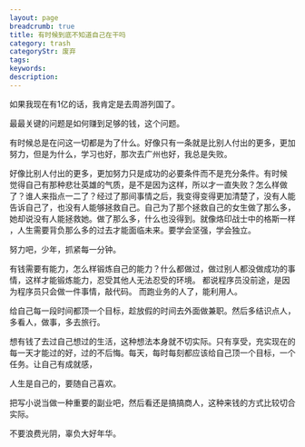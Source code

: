 ```yaml
---
layout: page
breadcrumb: true
title: 有时候到底不知道自己在干吗
category: trash
categoryStr: 废弃
tags: 
keywords: 
description: 
---
```


如果我现在有1亿的话，我肯定是去周游列国了。

最最关键的问题是如何赚到足够的钱，这个问题。

有时候总是在问这一切都是为了什么。好像只有一条就是比别人付出的更多，更加努力，但是为什么，学习也好，那次去广州也好，我总是失败。

好像比别人付出的更多，更加努力只是成功的必要条件而不是充分条件。有时候 觉得自己有那种悲壮英雄的气质，是不是因为这样，所以才一直失败？怎么样做了？谁人来指点一二了？经过了那间事情之后，我变得变得更加清楚了，没有人能告诉自己了，也没有人能够拯救自己。自己为了那个拯救自己的女生做了那么多，她却说没有人能拯救她。做了那么多，什么也没得到。就像烙印战士中的格斯一样 ，人生需要背负那么多的过去才能面临未来。要学会坚强，学会独立。

努力吧，少年，抓紧每一分钟。


有钱需要有能力，怎么样锻炼自己的能力？什么都做过，做过别人都没做成功的事情，这样才能锻炼能力，忍受其他人无法忍受的环境。
都说程序员没前途，是因为程序员只会做一件事情，敲代码。
而跑业务的人了，能利用人。

给自己每一段时间都顶一个目标，趁放假的时间去外面做兼职。然后多结识点人，多看人，做事，多去旅行。


想有钱了去过自己想过的生活，这种想法本身就不切实际。只有享受，充实现在的每一天才能过的好，过的不后悔。每天，每时每刻都应该给自己顶一个目标，一个任务。让自己有成就感，

人生是自己的，要随自己喜欢。

把写小说当做一种重要的副业吧，然后看还是搞搞商人，这种来钱的方式比较切合实际。

不要浪费光阴，辜负大好年华。





